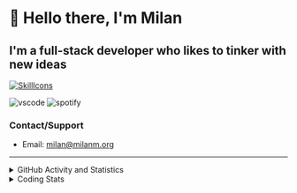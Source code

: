 # 👋 Hello there, I'm Milan
## I'm a full-stack developer who likes to tinker with new ideas
[![SkillIcons](https://skillicons.dev/icons?i=js,ts,nextjs,tailwind,html,go,bash,git,nginx,prisma,kubernetes,docker,linux)](https://skillicons.dev)

![vscode](https://nocache.advaith.workers.dev?url=https://img.shields.io/endpoint?url=https://dev.discordprofiles.me/api/badge/vscode/423203831971708958)
![spotify](https://nocache.advaith.workers.dev?url=https://img.shields.io/endpoint?url=https://dev.discordprofiles.me/api/badge/spotify/423203831971708958)

### Contact/Support

- Email: [milan@milanm.org](mailto:milan@milanm.org)
 
---
 
<details>
  <summary>GitHub Activity and Statistics</summary>
  <img src="/github-metrics.svg" />
</details>
<details>
  <summary>Coding Stats</summary>
  <!--START_SECTION:waka-->

```txt
TypeScript   27 hrs 27 mins  ███████████████░░░░░░░░░░   59.38 %
JavaScript   14 hrs 13 mins  ███████▓░░░░░░░░░░░░░░░░░   30.77 %
YAML         1 hr 12 mins    ▓░░░░░░░░░░░░░░░░░░░░░░░░   02.61 %
JSON         1 hr 11 mins    ▓░░░░░░░░░░░░░░░░░░░░░░░░   02.59 %
Bash         59 mins         ▓░░░░░░░░░░░░░░░░░░░░░░░░   02.16 %
```

<!--END_SECTION:waka-->
</details>
